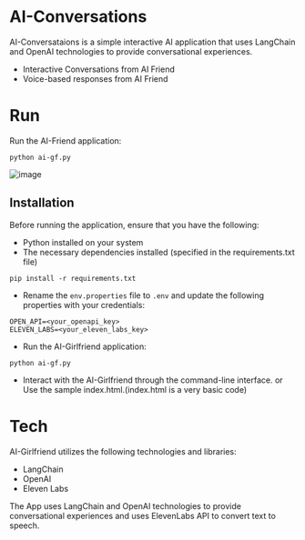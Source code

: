 # AI-Conversations
AI-Conversataions is a simple interactive AI application that uses LangChain and OpenAI technologies to provide conversational experiences.

- Interactive Conversations from AI Friend
- Voice-based responses from AI Friend


# Run
Run the AI-Friend application:
```
python ai-gf.py
```

![image](https://github.com/sarat9/ai-girlfriend/assets/17333491/6c0d830c-bf26-4a59-80a3-bc90f481a81e)


## Installation
Before running the application, ensure that you have the following:

- Python installed on your system
- The necessary dependencies installed (specified in the requirements.txt file)
```
pip install -r requirements.txt
```
- Rename the `env.properties` file to `.env` and update the following properties with your credentials:
```
OPEN_API=<your_openapi_key>
ELEVEN_LABS=<your_eleven_labs_key>
```
- Run the AI-Girlfriend application:
```
python ai-gf.py
```
- Interact with the AI-Girlfriend through the command-line interface. or Use the sample index.html.(index.html is a very basic code)

# Tech
AI-Girlfriend utilizes the following technologies and libraries:
- LangChain
- OpenAI
- Eleven Labs

The App uses LangChain and OpenAI technologies to provide conversational experiences and uses ElevenLabs API to convert text to speech.
